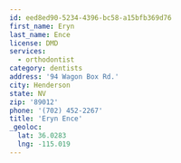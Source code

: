 ```yaml
---
id: eed8ed90-5234-4396-bc58-a15bfb369d76
first_name: Eryn
last_name: Ence
license: DMD
services:
  - orthodontist
category: dentists
address: '94 Wagon Box Rd.'
city: Henderson
state: NV
zip: '89012'
phone: '(702) 452-2267'
title: 'Eryn Ence'
_geoloc:
  lat: 36.0283
  lng: -115.019
---
```

